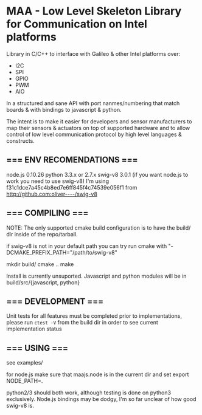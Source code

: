 MAA - Low Level Skeleton Library for Communication on Intel platforms
==============

Library in C/C++ to interface with Galileo & other Intel platforms over:

- I2C
- SPI
- GPIO
- PWM
- AIO

In a structured and sane API with port nanmes/numbering that match boards &
with bindings to javascript & python.

The intent is to make it easier for developers and sensor manufacturers to map
their sensors & actuators on top of supported hardware and to allow control of
low level communication protocol by high level languages & constructs.

=== ENV RECOMENDATIONS ===
--------------

node.js 0.10.26
python 3.3.x or 2.7.x
swig-v8 3.0.1 (if you want node.js to work you need to use swig-v8)
I'm using f31c1dce7a45c4b8ed7e6ff845f4c74539e056f1 from
http://github.com:oliver----/swig-v8

=== COMPILING ===
--------------

NOTE: The only supported cmake build configuration is to have the build/ dir
inside of the repo/tarball.

if swig-v8 is not in your default path you can try run cmake with
"-DCMAKE_PREFIX_PATH="/path/to/swig-v8"

mkdir build/
cmake ..
make

Install is currently unsuported. Javascript and python modules will be in
build/src/{javascript, python}

=== DEVELOPMENT ===
--------------

Unit tests for all features must be completed prior to implementations, please
run `ctest -V` from the build dir in order to see current implementation status

=== USING ===
--------------

see examples/

for node.js make sure that maajs.node is in the current dir and set export
NODE_PATH=.

python2/3 should both work, although testing is done on python3 exclusively.
Node.js bindings may be dodgy, I'm so far unclear of how good swig-v8 is.

